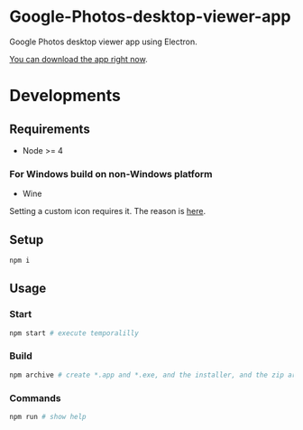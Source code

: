 # Google-Photos-desktop-viewer-app
Google Photos desktop viewer app using Electron.

[You can download the app right now](https://github.com/oniatsu/Google-Photos-desktop-viewer-app/releases).

# Developments

## Requirements

- Node >= 4

### For Windows build on non-Windows platform

- Wine

Setting a custom icon requires it.
The reason is [here](https://github.com/maxogden/electron-packager#building-windows-apps-from-non-windows-platforms).

## Setup

```bash
npm i
```

## Usage

### Start

```bash
npm start # execute temporalilly
```

### Build

```bash
npm archive # create *.app and *.exe, and the installer, and the zip archive
```

### Commands

```bash
npm run # show help
```
